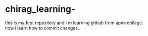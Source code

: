 # chirag_learning-
 this is my first repository and i m learning github from apna collage.
 <br>
 now i learn how to commit changes..
